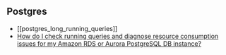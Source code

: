 ## Postgres
- [[postgres_long_running_queries]]
- [How do I check running queries and diagnose resource consumption issues for my Amazon RDS or Aurora PostgreSQL DB instance?](https://aws.amazon.com/premiumsupport/knowledge-center/rds-postgresql-running-queries/#:~:text=Identify%20the%20current%20activity%20of,identified%20in%20the%20step%201.)